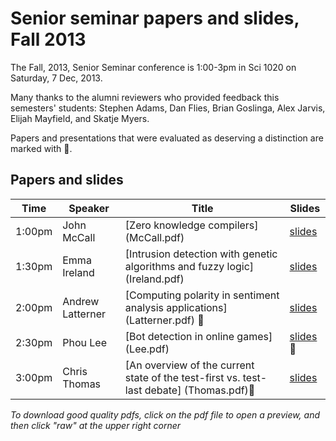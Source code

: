 # Senior seminar papers and slides, Fall 2013

The Fall, 2013, Senior Seminar conference is 1:00-3pm in Sci 1020 on Saturday, 7 Dec, 2013.

Many thanks to the alumni reviewers who provided feedback this semesters' students: Stephen Adams, Dan Flies, Brian Goslinga, Alex Jarvis, Elijah Mayfield, and Skatje Myers.

Papers and presentations that were evaluated as deserving a distinction are marked with 🌟. 

## Papers and slides

| Time | Speaker  | Title       | Slides  |
| -----|----------|-------------|---------|
|1:00pm |John McCall |	[Zero knowledge compilers] (McCall.pdf) | [slides](McCallslides.pdf) |
|1:30pm |Emma Ireland |	[Intrusion detection with genetic algorithms and fuzzy logic] 	(Ireland.pdf) | [slides](Irelandslides.pdf) |
|2:00pm |Andrew Latterner | 	[Computing polarity in sentiment analysis applications]	(Latterner.pdf) 🌟| [slides](Latternerslides.pdf)|
|2:30pm |Phou Lee | 	[Bot detection in online games] 	(Lee.pdf) | [slides](Leeslides.pdf)🌟 |
|3:00pm |Chris Thomas | 	[An overview of the current state of the test-first vs. test-last debate] 	(Thomas.pdf)🌟 | [slides](Thomasslides.pdf) |

*To download good quality pdfs, click on the pdf file to open a preview, and then click "raw" at the upper right corner*